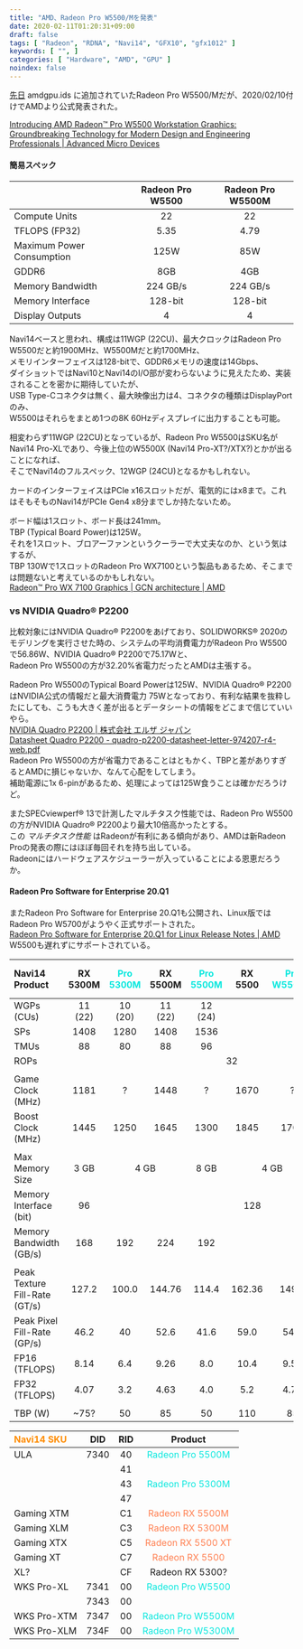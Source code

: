```yaml
---
title: "AMD、Radeon Pro W5500/Mを発表"
date: 2020-02-11T01:20:31+09:00
draft: false
tags: [ "Radeon", "RDNA", "Navi14", "GFX10", "gfx1012" ]
keywords: [ "", ]
categories: [ "Hardware", "AMD", "GPU" ]
noindex: false
---
```


[先日](/posts/2020/01/31/drm-amdgpu-ids-update-20-01-31/) amdgpu.ids に追加されていたRadeon Pro W5500/Mだが、2020/02/10付けでAMDより公式発表された。  

[Introducing AMD Radeon™ Pro W5500 Workstation Graphics: Groundbreaking Technology for Modern Design and Engineering Professionals | Advanced Micro Devices](https://ir.amd.com/news-releases/news-release-details/introducing-amd-radeontm-pro-w5500-workstation-graphics)  

#### 簡易スペック

| | Radeon Pro W5500 | Radeon Pro W5500M |
| :--- | :--: | :--: |
| Compute Units | 22 | 22 |
| TFLOPS (FP32) | 5.35 | 4.79 |
| Maximum Power Consumption | 125W | 85W |
| GDDR6 | 8GB | 4GB |
| Memory Bandwidth | 224 GB/s | 224 GB/s |
| Memory Interface | 128-bit | 128-bit |
| Display Outputs | 4 | 4 |

Navi14ベースと思われ、構成は11WGP (22CU)、最大クロックはRadeon Pro W5500だと約1900MHz、W5500Mだと約1700MHz、  
メモリインターフェイスは128-bitで、GDDR6メモリの速度は14Gbps、  
ダイショットではNavi10とNavi14のI/O部が変わらないように見えたため、実装されることを密かに期待していたが、  
USB Type-Cコネクタは無く、最大映像出力は4、コネクタの種類はDisplayPortのみ、  
W5500はそれらをまとめ1つの8K 60Hzディスプレイに出力することも可能。  

相変わらず11WGP (22CU)となっているが、Radeon Pro W5500はSKU名がNavi14 Pro-XLであり、今後上位のW5500X (Navi14 Pro-XT?/XTX?)とかが出ることになれば、  
そこでNavi14のフルスペック、12WGP (24CU)となるかもしれない。  

カードのインターフェイスはPCIe x16スロットだが、電気的にはx8まで。これはそもそものNavi14がPCIe Gen4 x8分までしか持たないため。  

ボード幅は1スロット、ボード長は241mm。  
TBP (Typical Board Power)は125W。  
それを1スロット、ブロアーファンというクーラーで大丈夫なのか、という気はするが、  
TBP 130Wで1スロットのRadeon Pro WX7100という製品もあるため、そこまでは問題ないと考えているのかもしれない。  
[Radeon™ Pro WX 7100 Graphics | GCN architecture | AMD](https://www.amd.com/en/products/professional-graphics/radeon-pro-wx-7100#product-specs)  

### vs NVIDIA Quadro&reg; P2200

比較対象にはNVIDIA Quadro&reg; P2200をあげており、SOLIDWORKS&reg; 2020のモデリングを実行させた時の、システムの平均消費電力がRadeon Pro W5500で56.86W、NVIDIA Quadro&reg; P2200で75.17Wと、  
Radeon Pro W5500の方が32.20%省電力だったとAMDは主張する。  

Radeon Pro W5500のTypical Board Powerは125W、NVIDIA Quadro&reg; P2200はNVIDIA公式の情報だと最大消費電力 75Wとなっており、有利な結果を抜粋したにしても、こうも大きく差が出るとデータシートの情報をどこまで信じていいやら。  
[NVIDIA Quadro P2200 | 株式会社 エルザ ジャパン](http://www.elsa-jp.co.jp/products/products-top/graphicsboard_pro/quadro/midrange_2/p2200/)  
[Datasheet Quadro P2200 - quadro-p2200-datasheet-letter-974207-r4-web.pdf](https://www.nvidia.com/content/dam/en-zz/Solutions/design-visualization/productspage/quadro/quadro-desktop/quadro-p2200-datasheet-letter-974207-r4-web.pdf)  
Radeon Pro W5500の方が省電力であることはともかく、TBPと差がありすぎるとAMDに損じゃないか、なんて心配をしてしまう。  
補助電源に1x 6-pinがあるため、処理によっては125W食うことは確かだろうけど。  

またSPECviewperf&reg; 13で計測したマルチタスク性能では、Radeon Pro W5500の方がNVIDIA Quadro&reg; P2200より最大10倍高かったとする。  
この *マルチタスク性能* はRadeonが有利にある傾向があり、AMDは新Radeon Proの発表の際にはほぼ毎回それを持ち出している。  
Radeonにはハードウェアスケジューラーが入っていることによる恩恵だろうか。  

#### Radeon Pro Software for Enterprise 20.Q1
またRadeon Pro Software for Enterprise 20.Q1も公開され、Linux版ではRadeon Pro W5700がようやく正式サポートされた。  
[Radeon Pro Software for Enterprise 20.Q1 for Linux Release Notes | AMD](https://www.amd.com/en/support/kb/release-notes/rn-pro-lin-20-q1)  
W5500も遅れずにサポートされている。  

<!--

| Navi14 Product | RX 5300M | <span style="color:#08E8DE">Pro 5300M</span> | RX 5500M | <span style="color:#08E8DE">Pro 5500M</span> | RX 5500 | RX 5500 XT | <span style="color:#08E8DE">Pro W5500</span>
| :--- | :---: | :---: | :---: | :---: | :---: | :---: | :---: |
| WGPs (CUs) | 11 (22) | 10 (20) | 11 (22) | 12 (24) | 11 (22) | 11 (22) | 11 (22)
| SPs | 1408 | 1280 | 1408 | 1536 | 1408 | 1408 | 1408
| TMUs | 88 | 80 | 88 | 96 | 88 | 88 | 88
| ROPs | 32 | 32 | 32 | 32 | 32 | 32 | 32
||
| Game Clock (MHz) | 1181 | ? | 1448 | ? | 1670 | 1717 | ?
| Boost Clock (MHz) | 1445 | 1250 | 1645 | 1300 | 1845 | 1845 | 1900
||
| Max Memory Size | 3 GB | 4 GB | 4 GB | 8 GB | 4 GB | 8 GB | 8 GB
| Memory Interface (bit) | 96 | 128 | 128 | 128 | 128 | 128 | 128
| Memory Bandwidth (GB/s) | 168 | 192 | 224 | 192 | 224 | 224 | 224
||
| Peak Texture Fill-Rate (GT/s) | 127.2 | 100.0 | 144.76 | 114.4 | 162.36 | 162.36 | 167.2
| Peak Pixel Fill-Rate (GP/s) | 46.2 | 40 | 52.6 | 41.6 | 59.0 | 59.0 | 60.8
| FP16 (TFLOPS) | 8.14 | 6.4 | 9.26 | 8.0 | 10.4 | 10.4 | 10.7
| FP32 (TFLOPS) | 4.07 | 3.2 | 4.63 | 4.0 | 5.2 | 5.2 | 5.35
||
| TBP (W) | ~75? | 50 | 85 | 50 | 110 | 130 | 125 |

-->
<table>
<thead>
<tr>
<th align="left">Navi14 Product</th>
<th align="center">RX 5300M</th>
<th align="center"><span style="color:#08E8DE">Pro 5300M</span></th>
<th align="center">RX 5500M</th>
<th align="center"><span style="color:#08E8DE">Pro 5500M</span></th>
<th align="center">RX 5500</th>
<th align="center"><span style="color:#08E8DE">Pro W5500M</span></th>
<th align="center">RX 5500 XT</th>
<th align="center"><span style="color:#08E8DE">Pro W5500</span></th>
</tr>
</thead>

<tbody>
<tr>
<td align="left">WGPs (CUs)</td>
<td align="center">11 (22)</td>
<td align="center">10 (20)</td>
<td align="center">11 (22)</td>
<td align="center">12 (24)</td>
<td align="center" colspan="4">11 (22)</td>
</tr>

<tr>
<td align="left">SPs</td>
<td align="center">1408</td>
<td align="center">1280</td>
<td align="center">1408</td>
<td align="center">1536</td>
<td align="center" colspan="4">1408</td>
</tr>

<tr>
<td align="left">TMUs</td>
<td align="center">88</td>
<td align="center">80</td>
<td align="center">88</td>
<td align="center">96</td>
<td align="center" colspan="4">88</td>
</tr>

<tr>
<td align="left">ROPs</td>
<td align="center" colspan="8">32</td>
</tr>

<tr>
<td align="left"></td>
<td align="center" colspan="8"></td>
</tr>

<tr>
<td align="left">Game Clock (MHz)</td>
<td align="center">1181</td>
<td align="center">?</td>
<td align="center">1448</td>
<td align="center">?</td>
<td align="center">1670</td>
<td align="center">?</td>
<td align="center">1717</td>
<td align="center">?</td>
</tr>

<tr>
<td align="left">Boost Clock (MHz)</td>
<td align="center">1445</td>
<td align="center">1250</td>
<td align="center">1645</td>
<td align="center">1300</td>
<td align="center">1845</td>
<td align="center">1700</td>
<td align="center">1845</td>
<td align="center">1900</td>
</tr>

<tr>
<td align="left"></td>
<td align="center" colspan="8"></td>
</tr>

<tr>
<td align="left">Max Memory Size</td>
<td align="center">3 GB</td>
<td align="center" colspan="2">4 GB</td>
<td align="center">8 GB</td>
<td align="center" colspan="2">4 GB</td>
<td align="center" colspan="2">8 GB</td>
</tr>

<tr>
<td align="left">Memory Interface (bit)</td>
<td align="center">96</td>
<td align="center" colspan="7">128</td>
</tr>

<tr>
<td align="left">Memory Bandwidth (GB/s)</td>
<td align="center">168</td>
<td align="center">192</td>
<td align="center">224</td>
<td align="center">192</td>
<td align="center" colspan="4">224</td>
</tr>

<tr>
<td align="left"></td>
<td align="center" colspan="8"></td>
</tr>

<tr>
<td align="left">Peak Texture Fill-Rate (GT/s)</td>
<td align="center">127.2</td>
<td align="center">100.0</td>
<td align="center">144.76</td>
<td align="center">114.4</td>
<td align="center">162.36</td>
<td align="center">149.6</td>
<td align="center">162.36</td>
<td align="center">167.2</td>
</tr>

<tr>
<td align="left">Peak Pixel Fill-Rate (GP/s)</td>
<td align="center">46.2</td>
<td align="center">40</td>
<td align="center">52.6</td>
<td align="center">41.6</td>
<td align="center">59.0</td>
<td align="center">54.4</td>
<td align="center">59.0</td>
<td align="center">60.8</td>
</tr>

<tr>
<td align="left">FP16 (TFLOPS)</td>
<td align="center">8.14</td>
<td align="center">6.4</td>
<td align="center">9.26</td>
<td align="center">8.0</td>
<td align="center">10.4</td>
<td align="center">9.58</td>
<td align="center">10.4</td>
<td align="center">10.7</td>
</tr>

<tr>
<td align="left">FP32 (TFLOPS)</td>
<td align="center">4.07</td>
<td align="center">3.2</td>
<td align="center">4.63</td>
<td align="center">4.0</td>
<td align="center">5.2</td>
<td align="center">4.79</td>
<td align="center">5.2</td>
<td align="center">5.35</td>
</tr>

<tr>
<td align="left"></td>
<td align="center" colspan="8"></td>
</tr>

<tr>
<td align="left">TBP (W)</td>
<td align="center">~75?</td>
<td align="center">50</td>
<td align="center">85</td>
<td align="center">50</td>
<td align="center">110</td>
<td align="center">85</td>
<td align="center">130</td>
<td align="center">125</td>
</tr>
</tbody>
</table>

| <span style="color:darkorange">Navi14 SKU</span> | DID | RID | Product |
| :--- | :---: | :---: | :---: |
| ULA | 7340 | 40 | <span style="color:#08E8DE">Radeon Pro 5500M</span> |
| | | 41 | |
| | | 43 | <span style="color:#08E8DE">Radeon Pro 5300M</span> |
| | | 47 | |
| Gaming XTM | | C1 | <span style="color:coral">Radeon RX 5500M</span> |
| Gaming XLM | | C3 | <span style="color:coral">Radeon RX 5300M</span> |
| Gaming XTX | | C5 | <span style="color:coral">Radeon RX 5500 XT</span> |
| Gaming XT | | C7 | <span style="color:coral">Radeon RX 5500</span> |
| XL? | | CF | Radeon RX 5300? |
| WKS Pro-XL | 7341 | 00 | <span style="color:#08E8DE">Radeon Pro W5500</span> |
| | 7343 | 00 | |
| WKS Pro-XTM | 7347 | 00 | <span style="color:#08E8DE">Radeon Pro W5500M</span> |
| WKS Pro-XLM | 734F | 00 | <span style="color:#08E8DE">Radeon Pro W5300M</span> |

